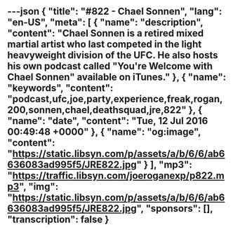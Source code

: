 ---json
{
  "title": "#822 - Chael Sonnen",
  "lang": "en-US",
  "meta": [
    {
      "name": "description",
      "content": "Chael Sonnen is a retired mixed martial artist who last competed in the light heavyweight division of the UFC. He also hosts his own podcast called \"You're Welcome with Chael Sonnen\" available on iTunes."
    },
    {
      "name": "keywords",
      "content": "podcast,ufc,joe,party,experience,freak,rogan,200,sonnen,chael,deathsquad,jre,822"
    },
    {
      "name": "date",
      "content": "Tue, 12 Jul 2016 00:49:48 +0000"
    },
    {
      "name": "og:image",
      "content": "https://static.libsyn.com/p/assets/a/b/6/6/ab6636083ad995f5/JRE822.jpg"
    }
  ],
  "mp3": "https://traffic.libsyn.com/joeroganexp/p822.mp3",
  "img": "https://static.libsyn.com/p/assets/a/b/6/6/ab6636083ad995f5/JRE822.jpg",
  "sponsors": [],
  "transcription": false
}
---
<episode-header />

<timemark seconds="0" />

<transcribe-call-to-action />

<episode-footer />